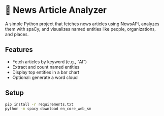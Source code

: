 # 📰 News Article Analyzer

A simple Python project that fetches news articles using NewsAPI, analyzes them with spaCy, and visualizes named entities like people, organizations, and places.

## Features
- Fetch articles by keyword (e.g., "AI")
- Extract and count named entities
- Display top entities in a bar chart
- Optional: generate a word cloud

## Setup

```bash
pip install -r requirements.txt
python -m spacy download en_core_web_sm
